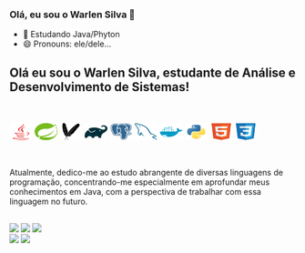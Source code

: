 ### Olá, eu sou o Warlen Silva 👋


- 🌱 Estudando Java/Phyton
- 😄 Pronouns: ele/dele...

## Olá eu sou o Warlen Silva, estudante de Análise e Desenvolvimento de Sistemas!

<div style="display: inline_block"><br>
  <div style="display: inline_block"><br>
  <img align="center" alt="Java" height="30" width="40" src="https://raw.githubusercontent.com/devicons/devicon/master/icons/java/java-plain.svg">
  <img align="center" alt="Spring" height="30" width="40" src="https://raw.githubusercontent.com/devicons/devicon/master/icons/spring/spring-original.svg">
  <img align="center" alt="Maven" height="30" width="40" src="https://raw.githubusercontent.com/devicons/devicon/master/icons/maven/maven-plain.svg">
  <img align="center" alt="Gradle" height="30" width="40" src="https://github.com/devicons/devicon/blob/master/icons/gradle/gradle-original.svg">
  <img align="center" alt="PostgreSQL" height="30" width="40" src="https://raw.githubusercontent.com/devicons/devicon/master/icons/postgresql/postgresql-plain.svg">
  <img align="center" alt="MySQL" height="30" width="40" src="https://raw.githubusercontent.com/devicons/devicon/master/icons/mysql/mysql-original.svg">
  <img align="center" alt="Docker" height="30" width="40" src="https://raw.githubusercontent.com/devicons/devicon/master/icons/docker/docker-plain.svg">
  <img align="center" alt="W-Python" height="30" width="40" src="https://raw.githubusercontent.com/devicons/devicon/master/icons/python/python-original.svg">
  <img align="center" alt="W-HTML" height="30" width="40" src="https://raw.githubusercontent.com/devicons/devicon/master/icons/html5/html5-original.svg">
  <img align="center" alt="W-CSS" height="30" width="40" src="https://raw.githubusercontent.com/devicons/devicon/master/icons/css3/css3-original.svg">
</div><br>
</div><br>
  <div>
    <p>
      Atualmente, dedico-me ao estudo abrangente de diversas linguagens de programação, concentrando-me especialmente em aprofundar meus conhecimentos em Java, com a perspectiva de trabalhar com essa linguagem no futuro.
    </p>
  </div>
  
  ##
 
<div> 
  <a href="https://instagram.com/WarlenSilvaa" target="_blank"><img src="https://img.shields.io/badge/-Instagram-%23E4405F?style=for-the-badge&logo=instagram&logoColor=white" target="_blank"></a>
  <a href = "mailto:warlensa007@gmail.com"><img src="https://img.shields.io/badge/-Gmail-%23333?style=for-the-badge&logo=gmail&logoColor=white" target="_blank"></a>
  <a href="https://www.linkedin.com/in/warlen-silva-84606a26a" target="_blank"><img src="https://img.shields.io/badge/-LinkedIn-%230077B5?style=for-the-badge&logo=linkedin&logoColor=white" target="_blank"></a> 
  
</div>
<div>
<img height="180em" src="https://github-readme-stats.vercel.app/api?username=WarlenSilvaa7&theme=dark&show_icons=true&bg_color=00000000"/>
<img height="180em" src="https://github-readme-stats.vercel.app/api/top-langs/?username=WarlenSilvaa7&theme=dark&layout=compact&bg_color=00000000""/>
</div>
